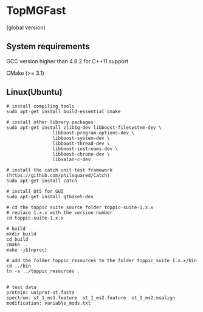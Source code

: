 # TopMGFast 
(global version)

## System requirements
GCC version higher than 4.8.2 for C++11 support

CMake (>= 3.1)

## Linux(Ubuntu)
    # install compiling tools
    sudo apt-get install build-essential cmake

    # install other library packages
    sudo apt-get install zlib1g-dev libboost-filesystem-dev \
                     libboost-program-options-dev \
                     libboost-system-dev \
                     libboost-thread-dev \
                     libboost-iostreams-dev \
                     libboost-chrono-dev \
                     libxalan-c-dev

    # install the catch unit test framework (https://github.com/philsquared/Catch)
    sudo apt-get install catch

    # install Qt5 for GUI
    sudo apt-get install qtbase5-dev

    # cd the toppic suite source folder toppic-suite-1.x.x
    # replace 1.x.x with the version number
    cd toppic-suite-1.x.x

    # build 
    mkdir build
    cd build
    cmake ..
    make -j$(nproc)

    # add the folder toppic_resources to the folder toppic_suite_1.x.x/bin
    cd ../bin
    ln -s ../toppic_resources .


    # test data
    protein: uniprot-st.fasta
    spectrum: st_1_ms1.feature  st_1_ms2.feature  st_1_ms2.msalign
    modification: variable_mods.txt

